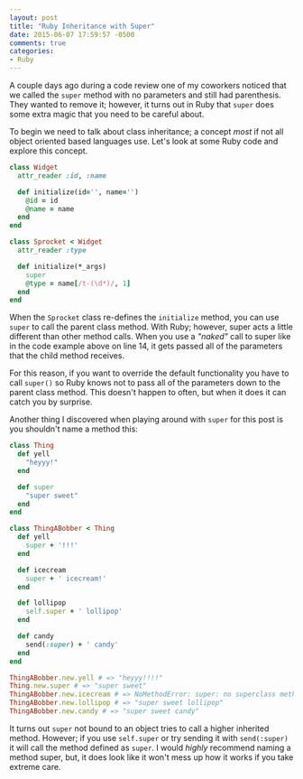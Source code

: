 ```yaml
---
layout: post
title: "Ruby Inheritance with Super"
date: 2015-06-07 17:59:57 -0500
comments: true
categories: 
- Ruby
---
```

A couple days ago during a code review one of my coworkers noticed that we
called the `super` method with no parameters and still had parenthesis.  They
wanted to remove it; however, it turns out in Ruby that `super` does some extra
magic that you need to be careful about.

<!-- more -->

To begin we need to talk about class inheritance; a concept _most_ if not all
object oriented based languages use.  Let's look at some Ruby code and explore
this concept.

``` ruby
class Widget
  attr_reader :id, :name

  def initialize(id='', name='')
    @id = id
    @name = name
  end
end

class Sprocket < Widget
  attr_reader :type

  def initialize(*_args)
    super
    @type = name[/t-(\d*)/, 1]
  end
end
```

When the `Sprocket` class re-defines the `initialize` method, you can use
`super` to call the parent class method.  With Ruby; however, super acts a
little different than other method calls.  When you use a _"naked"_ call to
super like in the code example above on line 14, it gets passed all of the
parameters that the child method receives.

For this reason, if you want to override the default functionality you have to
call `super()` so Ruby knows not to pass all of the parameters down to the
parent class method.  This doesn't happen to often, but when it does it can
catch you by surprise.

Another thing I discovered when playing around with `super` for this post is you
shouldn't name a method this:

``` ruby
class Thing
  def yell
    "heyyy!"
  end

  def super
    "super sweet"
  end
end

class ThingABobber < Thing
  def yell
    super + '!!!'
  end

  def icecream
    super + ' icecream!'
  end

  def lollipop
    self.super + ' lollipop'
  end

  def candy
    send(:super) + ' candy'
  end
end

ThingABobber.new.yell # => "heyyy!!!!"
Thing.new.super # => "super sweet"
ThingABobber.new.icecream # => NoMethodError: super: no superclass method 'icecream'
ThingABobber.new.lollipop # => "super sweet lollipop"
ThingABobber.new.candy # => "super sweet candy"
```

It turns out `super` not bound to an object tries to call a higher inherited
method.  However; if you use `self.super` or try sending it with `send(:super)`
it will call the method defined as `super`.  I would *highly* recommend naming a
method super, but, it does look like it won't mess up how it works if you take
extreme care.
